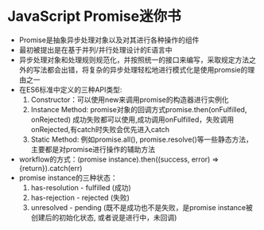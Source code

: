 <h1>JavaScript Promise迷你书</h1>

- Promise是抽象异步处理对象以及对其进行各种操作的组件
- 最初被提出是在基于并列/并行处理设计的E语言中
- 异步处理对象和处理规则规范化，并按照统一的接口来编写，采取规定方法之外的写法都会出错，将复杂的异步处理轻松地进行模式化是使用promsie的理由之一
- 在ES6标准中定义的三种API类型:
   	1. Constructor：可以使用new来调用promise的构造器进行实例化
   	2. Instance Method: promise对象的回调方式promise.then(onFulfilled, onRejected) 成功失败都可以使用,成功调用onFulfilled，失败调用onRejected,有catch时失败会优先进入catch
   	3. Static Method: 例如promise.all(), promise.resolve()等一些静态方法，主要都是对promise进行操作的辅助方法
- workflow的方式：(promise instance).then((success, error) => {return}).catch(err)
- promise instance的三种状态：
   	1. has-resolution - fulfilled (成功)
   	2. has-rejection - rejected (失败)
   	3. unresolved - pending (既不是成功也不是失败，是promise instance被创建后的初始化状态, 或者说是进行中，未回调)

